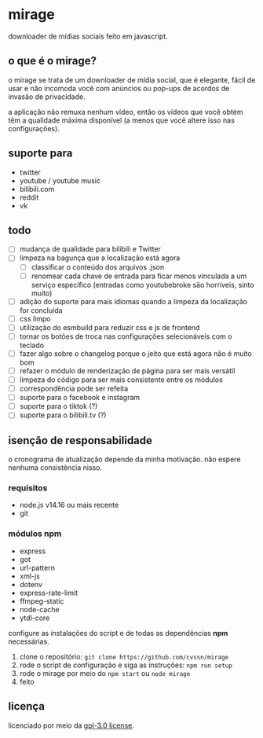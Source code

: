 # mirage

downloader de mídias sociais feito em javascript.

## o que é o mirage?

o mirage se trata de um downloader de mídia social, que é elegante, fácil de usar e não incomoda você com anúncios ou pop-ups de acordos de invasão de privacidade.

a aplicação não remuxa nenhum vídeo, então os vídeos que você obtém têm a qualidade máxima disponível (a menos que você altere isso nas configurações).

## suporte para

- twitter
- youtube / youtube music
- bilibili.com
- reddit
- vk

## todo

- [ ] mudança de qualidade para bilibili e Twitter
- [ ] limpeza na bagunça que a localização está agora
    - [ ] classificar o conteúdo dos arquivos .json
    - [ ] renomear cada chave de entrada para ficar menos vinculada a um serviço específico (entradas como youtubebroke são horríveis, sinto muito)
- [ ] adição do suporte para mais idiomas quando a limpeza da localização for concluída
- [ ] css limpo
- [ ] utilização do esmbuild para reduzir css e js de frontend
- [ ] tornar os botões de troca nas configurações selecionáveis ​​com o teclado
- [ ] fazer algo sobre o changelog porque o jeito que está agora não é muito bom
- [ ] refazer o módulo de renderização de página para ser mais versátil
- [ ] limpeza do código para ser mais consistente entre os módulos
- [ ] correspondência pode ser refeita
- [ ] suporte para o facebook e instagram
- [ ] suporte para o tiktok (?)
- [ ] suporte para o bilibili.tv (?)

## isenção de responsabilidade

o cronograma de atualização depende da minha motivação. não espere nenhuma consistência nisso.

### requisitos

- node.js v14.16 ou mais recente
- git

### módulos npm

- express
- got
- url-pattern
- xml-js
- dotenv
- express-rate-limit
- ffmpeg-static
- node-cache
- ytdl-core

configure as instalações do script e de todas as dependências **npm** necessárias.

1. clone o repositório: `git clone https://github.com/cvssn/mirage`
2. rode o script de configuração e siga as instruções: `npm run setup`
3. rode o mirage por meio do `npm start` ou `node mirage`
4. feito

## licença

licenciado por meio da [gpl-3.0 license](https://github.com/cvssn/mirage/LICENSE).
